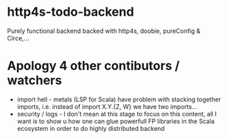 # http4s-todo-backend
Purely functional backend backed with http4s, doobie, pureConfig & Circe,...
# Apology 4 other contibutors / watchers
- import hell - metals (LSP for Scala) have problem with stacking together imports, i.e. instead of import X.Y.{Z, W} we have two imports...
- security / logs - I don't mean at this stage to focus on this content, all I want is to show u how one can glue powerfull FP libraries in the Scala ecosystem in order to do highly distributed backend 
